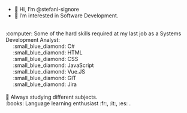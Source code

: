 - 👋 Hi, I’m @stefani-signore
- 👀 I’m interested in Software Development.
<br>
:computer: Some of the hard skills required at my last job as a Systems Development Analyst:
<br/ >&nbsp;&nbsp;&nbsp;&nbsp; :small_blue_diamond: C#
<br/ >&nbsp;&nbsp;&nbsp;&nbsp; :small_blue_diamond: HTML
<br/ >&nbsp;&nbsp;&nbsp;&nbsp; :small_blue_diamond: CSS
<br/ >&nbsp;&nbsp;&nbsp;&nbsp; :small_blue_diamond: JavaScript
<br/ >&nbsp;&nbsp;&nbsp;&nbsp; :small_blue_diamond: Vue.JS
<br/ >&nbsp;&nbsp;&nbsp;&nbsp; :small_blue_diamond: GIT
<br/ >&nbsp;&nbsp;&nbsp;&nbsp; :small_blue_diamond: Jira
<br>
<br>
🌱 Always studying different subjects.
<br>
:books: Language learning enthusiast :fr:, :it:, :es: .
<!---
- 🌱 I’m currently learning ...
- 💞️ I’m looking to collaborate on ...
- 📫 How to reach me ...
--->

<!---
stefani-signore/stefani-signore is a ✨ special ✨ repository because its `README.md` (this file) appears on your GitHub profile.
You can click the Preview link to take a look at your changes.
--->
